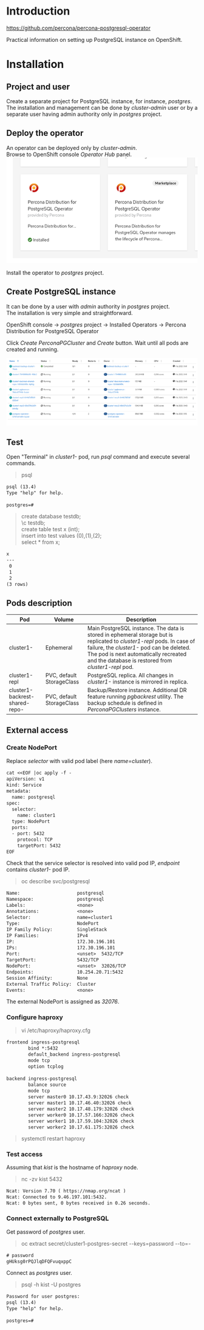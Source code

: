 # Introduction

https://github.com/percona/percona-postgresql-operator

Practical information on setting up PostgreSQL instance on OpenShift.

# Installation

## Project and user

Create a separate project for PostgreSQL instance, for instance, *postgres*. The installation and management can be done by *cluster-admin* user or by a separate user having admin authority only in *postgres* project.

## Deploy the operator

An operator can be deployed only by *cluster-admin*.<br>Browse to OpenShift console *Operator Hub* panel.<br>
![](https://github.com/stanislawbartkowski/CP4D/blob/main/img/Zrzut%20ekranu%20z%202021-11-01%2012-25-10.png)

Install the operator to *postgres* project.

## Create PostgreSQL instance

It can be done by a user with *admin* authority in *postgres* project.<br>
The installation is very simple and straightforward.<br>

OpenShift console -> *postgres* project -> Installed Operators -> Percona Distribution for PostgreSQL Operator<br>

Click *Create PerconaPGCluster* and *Create* button. Wait until all pods are created and running.

![](https://github.com/stanislawbartkowski/CP4D/blob/main/img/Zrzut%20ekranu%20z%202021-11-01%2012-33-46.png)

## Test

Open "Terminal" in *cluster1-* pod, run *psql* command and execute several commands.<br>

> psql
```
psql (13.4)
Type "help" for help.

postgres=# 
```
> create database testdb;<br>
> \c testdb;<br>
> create table test x (int);<br>
> insert into test values (0),(1),(2);<br>
> select * from x;
```
x 
---
 0
 1
 2
(3 rows)
```
## Pods description

| Pod | Volume | Description
| --- | --- | --- | 
| cluster1- | Ephemeral | Main PostgreSQL instance. The data is stored in ephemeral storage but is replicated to *cluster1-repl* pods. In case of failure, the *cluster1-* pod can be deleted. The pod is next automatically recreated and the database is restored from *cluster1-repl* pod.
| cluster1-repl | PVC, default StorageClass | PostgreSQL replica. All changes in *cluster1-* instance is mirrored in replica.
| cluster1-backrest-shared-repo- | PVC, default StorageClass | Backup/Restore instance. Additional DR feature running *pgbackrest* utility. The backup schedule is defined in *PerconaPGClusters* instance.

## External access

### Create NodePort

Replace *selector* with valid pod label (here *name=cluster*).<br>
```
cat <<EOF |oc apply -f -
apiVersion: v1
kind: Service
metadata:
  name: postgresql
spec:
  selector:           
    name: cluster1
  type: NodePort
  ports:
  - port: 5432
    protocol: TCP
    targetPort: 5432         
EOF
```

Check that the service selector is resolved into valid pod IP, *endpoint* contains *cluster1-* pod IP.

> oc describe svc/postgresql<br>
```
Name:                     postgresql
Namespace:                postgresql
Labels:                   <none>
Annotations:              <none>
Selector:                 name=cluster1
Type:                     NodePort
IP Family Policy:         SingleStack
IP Families:              IPv4
IP:                       172.30.196.101
IPs:                      172.30.196.101
Port:                     <unset>  5432/TCP
TargetPort:               5432/TCP
NodePort:                 <unset>  32026/TCP
Endpoints:                10.254.20.71:5432
Session Affinity:         None
External Traffic Policy:  Cluster
Events:                   <none>
```

The external NodePort is assigned as *32076*.
<br>
### Configure haproxy

> vi /etc/haproxy/haproxy.cfg<br>
```
frontend ingress-postgresql
        bind *:5432
        default_backend ingress-postgresql
        mode tcp
        option tcplog

backend ingress-postgresql
        balance source
        mode tcp
        server master0 10.17.43.9:32026 check
        server master1 10.17.46.40:32026 check
        server master2 10.17.48.179:32026 check
        server worker0 10.17.57.166:32026 check
        server worker1 10.17.59.104:32026 check
        server worker2 10.17.61.175:32026 check

```

> systemctl restart haproxy<br>

### Test access

Assuming that *kist* is the hostname of *haproxy* node.<br>

> nc -zv kist 5432
```
Ncat: Version 7.70 ( https://nmap.org/ncat )
Ncat: Connected to 9.46.197.101:5432.
Ncat: 0 bytes sent, 0 bytes received in 0.26 seconds.
```

### Connect externally to PostgreSQL

Get password of *postgres* user.<br>

> oc extract secret/cluster1-postgres-secret  --keys=password --to=-
```
# password
gHUksg0rPQJlqDFQFvuqxppC
```

Connect as *postgres* user.<br>

> psql -h kist -U postgres
```
Password for user postgres: 
psql (13.4)
Type "help" for help.

postgres=# 
```